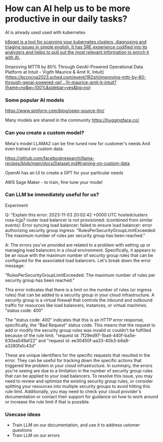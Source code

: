 
# How can AI help us to be more productive in our daily tasks?

AI is already used used with kubernetes 

[k8sgpt is a tool for scanning your kubernetes clusters, diagnosing and triaging issues in simple english. It has SRE experience codified into its analyzers and helps to pull out the most relevant information to enrich it with AI.](https://k8sgpt.ai/)

[Improving MTTR by 80% Through GenAI-Powered Operational Data Platform at Intuit - Vigith Maurice & Amit K, Intuit]
 (https://kccncna2023.sched.com/event/1R2sH/improving-mttr-by-80-through-genai-powered-op[…]h-maurice-amit-k-intuit?iframe=no&w=100%&sidebar=yes&bg=no)

### Some popular AI models

https://www.simform.com/blog/open-source-llm/

Many models are shared in the community https://huggingface.co/

### Can you create a custom model?

Meta's model LLAMA2 can be fine tuned now for customer's needs
And even trained on custom data:

https://github.com/facebookresearch/llama-recipes/blob/main/docs/Dataset.md#training-on-custom-data

OpenAI has an UI to create a GPT for your particular needs 


AWS Sage Maker - to train, fine tune your model

### Can LLM be immediately useful for us?

Experiment 

Q: "Explain this error: 2023-11-03 20:02:42 +0000 UTC hostedclusters rosa-lcjp7 router load balancer is not provisioned: (combined from similar events): Error syncing load balancer: failed to ensure load balancer: error authorizing security group ingress: "RulesPerSecurityGroupLimitExceeded: The maximum number of rules per security group has been reached."

A: The errors you've provided are related to a problem with setting up or managing load balancers in a cloud environment. Specifically, it appears to be an issue with the maximum number of security group rules that can be configured for the associated load balancers. Let's break down the error message:

"RulesPerSecurityGroupLimitExceeded: The maximum number of rules per security group has been reached."

This error indicates that there is a limit on the number of rules (or ingress rules) that can be added to a security group in your cloud infrastructure. A security group is a virtual firewall that controls the inbound and outbound traffic for resources like load balancers, instances, or virtual machines.
"status code: 400"

The "status code: 400" indicates that this is an HTTP error response, specifically, the "Bad Request" status code. This means that the request to add or modify the security group rules was invalid or couldn't be fulfilled because of the rule limit.
"request id: 7f29ed97-1bad-440f-ba5e-630ea549af22" and "request id: ee30450f-aa33-40b3-b6a8-a3280fa1c43d"

These are unique identifiers for the specific requests that resulted in the error. They can be useful for tracking down the specific actions that triggered the problem in your cloud infrastructure.
In summary, the errors you're seeing are due to a limitation in the number of security group rules that can be applied to your load balancers. To resolve this issue, you may need to review and optimize the existing security group rules, or consider splitting your resources into multiple security groups to avoid hitting this rule limit. Additionally, you may need to check your cloud provider's documentation or contact their support for guidance on how to work around or increase the rule limit if that is possible.


### Usecase ideas

- Train LLM on our documentation, and use it to address ustomer questions
- Train LLM on our errors 